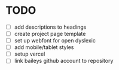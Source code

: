 # TODO
- [ ] add descriptions to headings
- [ ] create project page template
- [ ] set up webfont for open dyslexic
- [ ] add mobile/tablet styles
- [ ] setup vercel
- [ ] link baileys github account to repository 
